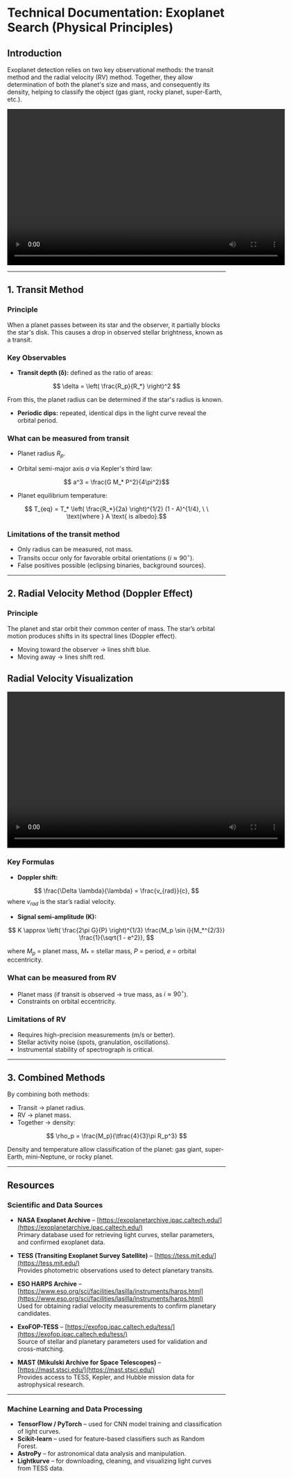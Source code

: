 # Technical Documentation: Exoplanet Search (Physical Principles)

## Introduction

Exoplanet detection relies on two key observational methods: the transit method and the radial velocity (RV) method. Together, they allow determination of both the planet's size and mass, and consequently its density, helping to classify the object (gas giant, rocky planet, super-Earth, etc.).

<video width="640" height="360" controls>
  <source src="images/transit_method_multiple_planets_4K.mp4" type="video/mp4">
</video>

---

## 1. Transit Method

### Principle

When a planet passes between its star and the observer, it partially blocks the star's disk. This causes a drop in observed stellar brightness, known as a transit.

### Key Observables

* **Transit depth (δ):** defined as the ratio of areas:

$$
\delta = \left( \frac{R_p}{R_*} \right)^2
$$

  From this, the planet radius can be determined if the star's radius is known.
* **Periodic dips:** repeated, identical dips in the light curve reveal the orbital period.

### What can be measured from transit

* Planet radius $R_p$.

* Orbital semi-major axis $a$ via Kepler's third law:

$$ a^3 = \frac{G M_* P^2}{4\pi^2}$$

* Planet equilibrium temperature:

$$ T_{eq} = T_* \left( \frac{R_*}{2a} \right)^{1/2} (1 - A)^{1/4}, \ \ \text{where } A \text{ is albedo}.$$

### Limitations of the transit method

* Only radius can be measured, not mass.  
* Transits occur only for favorable orbital orientations ($i \approx 90^\circ$).  
* False positives possible (eclipsing binaries, background sources).

---

## 2. Radial Velocity Method (Doppler Effect)

### Principle

The planet and star orbit their common center of mass. The star’s orbital motion produces shifts in its spectral lines (Doppler effect).  

* Moving toward the observer → lines shift blue.  
* Moving away → lines shift red.  

## Radial Velocity Visualization

<video width="640" height="360" controls>
  <source src="images/radial_velocity-1.mp4" type="video/mp4">
  Your browser does not support the video tag.
</video>

### Key Formulas

* **Doppler shift:**

$$ \frac{\Delta \lambda}{\lambda} = \frac{v_{rad}}{c}, 
$$ 
where $v_{rad}$ is the star’s radial velocity.

* **Signal semi-amplitude (K):**

$$ K \approx \left( \frac{2\pi G}{P} \right)^{1/3} \frac{M_p \sin i}{M_*^{2/3}} \frac{1}{\sqrt{1 - e^2}}, $$

where $M_p$ = planet mass, $M_*$ = stellar mass, $P$ = period, $e$ = orbital eccentricity.

### What can be measured from RV

* Planet mass (if transit is observed → true mass, as $i \approx 90^\circ$).  
* Constraints on orbital eccentricity.

### Limitations of RV

* Requires high-precision measurements (m/s or better).  
* Stellar activity noise (spots, granulation, oscillations).  
* Instrumental stability of spectrograph is critical.

---

## 3. Combined Methods

By combining both methods:

* Transit → planet radius.  
* RV → planet mass.  
* Together → density:

$$
\rho_p = \frac{M_p}{\tfrac{4}{3}\pi R_p^3}
$$

Density and temperature allow classification of the planet: gas giant, super-Earth, mini-Neptune, or rocky planet.


---
##  Resources  

### Scientific and Data Sources  
- **NASA Exoplanet Archive** – [https://exoplanetarchive.ipac.caltech.edu/](https://exoplanetarchive.ipac.caltech.edu/)  
  Primary database used for retrieving light curves, stellar parameters, and confirmed exoplanet data.  

- **TESS (Transiting Exoplanet Survey Satellite)** – [https://tess.mit.edu/](https://tess.mit.edu/)  
  Provides photometric observations used to detect planetary transits.  

- **ESO HARPS Archive** – [https://www.eso.org/sci/facilities/lasilla/instruments/harps.html](https://www.eso.org/sci/facilities/lasilla/instruments/harps.html)  
  Used for obtaining radial velocity measurements to confirm planetary candidates.  

- **ExoFOP-TESS** – [https://exofop.ipac.caltech.edu/tess/](https://exofop.ipac.caltech.edu/tess/)  
  Source of stellar and planetary parameters used for validation and cross-matching.  

- **MAST (Mikulski Archive for Space Telescopes)** – [https://mast.stsci.edu/](https://mast.stsci.edu/)  
  Provides access to TESS, Kepler, and Hubble mission data for astrophysical research.  

---

###  Machine Learning and Data Processing  
- **TensorFlow / PyTorch** – used for CNN model training and classification of light curves.  
- **Scikit-learn** – used for feature-based classifiers such as Random Forest.  
- **AstroPy** – for astronomical data analysis and manipulation.  
- **Lightkurve** – for downloading, cleaning, and visualizing light curves from TESS data.  
